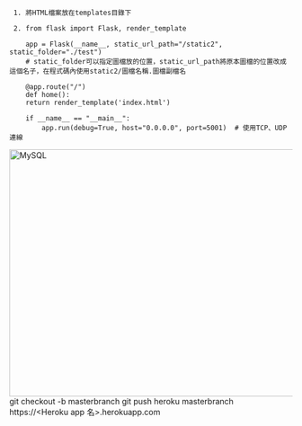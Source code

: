      1. 將HTML檔案放在templates目錄下
      
     2. from flask import Flask, render_template

        app = Flask(__name__, static_url_path="/static2", static_folder="./test")  
        # static_folder可以指定圖檔放的位置，static_url_path將原本圖檔的位置改成這個名子，在程式碼內使用static2/圖檔名稱.圖檔副檔名

        @app.route("/")
        def home():
        return render_template('index.html')

        if __name__ == "__main__":
            app.run(debug=True, host="0.0.0.0", port=5001)  # 使用TCP、UDP連線
 
<img src="https://user-images.githubusercontent.com/97188330/159395429-e185d72f-2a50-4ea6-b8e7-fde055a62f83.png" width="600" height="440" alt="MySQL"/><br/>
git checkout -b masterbranch
git push heroku masterbranch
https://<Heroku app 名>.herokuapp.com
